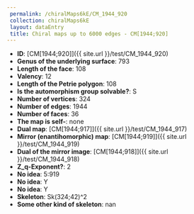```yaml
--- 
 permalink: /chiralMaps6kE/CM_1944_920 
 collection: chiralMaps6kE
 layout: dataEntry
 title: Chiral maps up to 6000 edges - CM[1944;920]
---
```


- **ID**: [CM[1944;920]]({{ site.url }}/test/CM_1944_920)
- **Genus of the underlying surface**: 793
- **Length of the face**: 108
- **Valency**: 12
- **Length of the Petrie polygon**: 108
- **Is the automorphism group solvable?**: S
- **Number of vertices**: 324
- **Number of edges**: 1944
- **Number of faces**: 36
- **The map is self-**: none
- **Dual map**: [CM[1944;917]]({{ site.url }}/test/CM_1944_917)
- **Mirror (enantihomorphic) map**: [CM[1944;919]]({{ site.url }}/test/CM_1944_919)
- **Dual of the mirror image**: [CM[1944;918]]({{ site.url }}/test/CM_1944_918)
- **Z_q-Exponent?**: 2
- **No idea**:  5:919
- **No idea**: Y
- **No idea**: Y
- **Skeleton**: Sk(324;42)^2
- **Some other kind of skeleton**: nan
